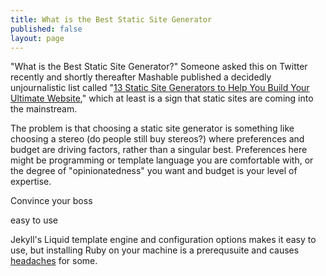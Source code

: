 ```yaml
---
title: What is the Best Static Site Generator
published: false
layout: page
---
```


"What is the Best Static Site Generator?" Someone asked this on Twitter recently and shortly thereafter Mashable published a decidedly unjournalistic list called "[13 Static Site Generators to Help You Build Your Ultimate Website](http://mashable.com/2014/08/28/static-website-generators/)," which at least is a sign that static sites are coming into the mainstream. 

The problem is that choosing a static site generator is something like choosing a stereo (do people still buy stereos?) where preferences and budget are driving factors, rather than a singular best. Preferences here might be programming or template language you are comfortable with, or the degree of "opinionatedness" you want and budget is your level of expertise.

Convince your boss

easy to use

Jekyll's Liquid template engine and configuration options makes it easy to use, but installing Ruby on your machine is a prerequsuite and causes [headaches](https://github.com/jekyll/jekyll/search?q=installing&type=Issues&utf8=%E2%9C%93) for some.

